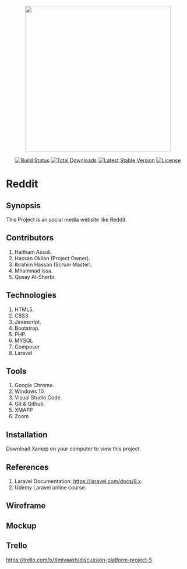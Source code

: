 <p align="center"><a href="https://laravel.com" target="_blank"><img src="https://raw.githubusercontent.com/laravel/art/master/logo-lockup/5%20SVG/2%20CMYK/1%20Full%20Color/laravel-logolockup-cmyk-red.svg" width="400"></a></p>

<p align="center">
<a href="https://travis-ci.org/laravel/framework"><img src="https://travis-ci.org/laravel/framework.svg" alt="Build Status"></a>
<a href="https://packagist.org/packages/laravel/framework"><img src="https://img.shields.io/packagist/dt/laravel/framework" alt="Total Downloads"></a>
<a href="https://packagist.org/packages/laravel/framework"><img src="https://img.shields.io/packagist/v/laravel/framework" alt="Latest Stable Version"></a>
<a href="https://packagist.org/packages/laravel/framework"><img src="https://img.shields.io/packagist/l/laravel/framework" alt="License"></a>
</p>

# Reddit

## Synopsis
This Project is an social media website like Reddit.

## Contributors
1. Haitham Assoli.
2. Hassan Okilan (Project Owner).
3. Ibrahim Hassan (Scrum Master).
4. Mhammad Issa.
5. Qusay Al-Sherbi.

## Technologies
1. HTML5.
2. CSS3.
3. Javascript.
4. Bootstrap.
5. PHP.
6. MYSQL
7. Composer
8. Laravel

## Tools
1. Google Chrome.
2. Windows 10.
3. Visual Studio Code.
4. Git & Github.
5. XMAPP
6. Zoom

## Installation
Download Xampp on your computer to view this project.

## References
1. Laravel Documentation: https://laravel.com/docs/8.x.
2. Udemy Laravel online course.

## Wireframe

## Mockup

## Trello
https://trello.com/b/Xmivaaxh/discussion-platform-project-5
